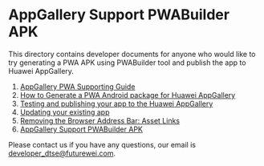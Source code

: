 # AppGallery Support PWABuilder APK

This directory contains developer documents for anyone who would like to try generating a PWA APK using PWABuilder tool and publish the app to Huawei AppGallery.

1. [AppGallery PWA Supporting Guide](appgallery-platform-supporting-pwa.md)
2. [How to Generate a PWA Android package for Huawei AppGallery](how-to-generate-pwa-android-package-for-huawei-appgallery.md)
3. [Testing and publishing your app to the Huawei AppGallery](testing-and-publishing-your-app-to-huawei-appgallery.md)
4. [Updating your existing app](updating-your-existing-app.md)
5. [Removing the Browser Address Bar: Asset Links](removing-the-browser-address-bar.md)
6. [AppGallery Support PWABuilder APK](appgallery-support-pwabuilder-apk.md)

Please contact us if you have any questions, our email is [developer_dtse@futurewei.com](mailto:developer_dtse@futurewei.com).